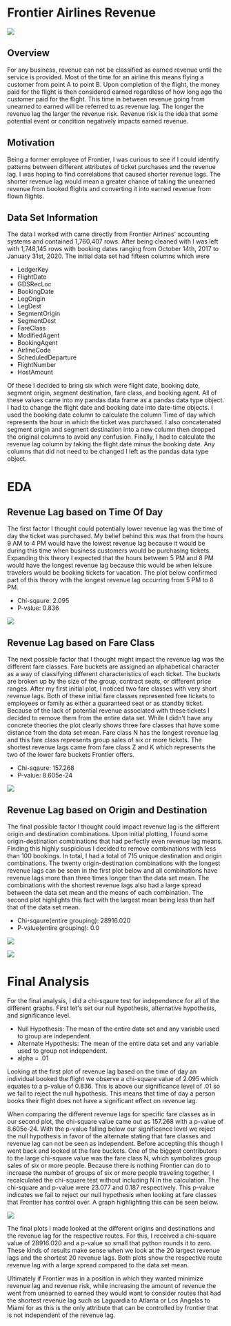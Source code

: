 # Frontier Airlines Revenue
![](images/a321_frontier__airlines.jpg)
## Overview
For any business, revenue can not be classified as earned revenue until the service is provided. Most of the time for an airline this means flying a customer from point A to point B. Upon completion of the flight, the money paid for the flight is then considered earned regardless of how long ago the customer paid for the flight. This time in between revenue going from unearned to earned will be referred to as revenue lag. The longer the revenue lag the larger the revenue risk. Revenue risk is the idea that some potential event or condition negatively impacts earned revenue. 

## Motivation
Being a former employee of Frontier, I was curious to see if I could identify patterns between different attributes of ticket purchases and the revenue lag. I was hoping to find correlations that caused shorter revenue lags. The shorter revenue lag would mean a greater chance of taking the unearned revenue from booked flights and converting it into earned revenue from flown flights. 

## Data Set Information
The data I worked with came directly from Frontier Airlines' accounting systems and contained 1,760,407 rows. After being cleaned with I was left with 1,748,145 rows with booking dates ranging from October 14th, 2017 to January 31st, 2020. The initial data set had fifteen columns which were
- LedgerKey 
- FlightDate 
- GDSRecLoc
- BookingDate 
- LegOrigin 
- LegDest 
- SegmentOrigin 
- SegmentDest 
- FareClass 
- ModifiedAgent
- BookingAgent
- AirlineCode
- ScheduledDeparture
- FlightNumber
- HostAmount

Of these I decided to bring six which were flight date, booking date, segment origin, segment destination, fare class, and booking agent. All of these values came into my pandas data frame as a pandas data type object. I had to change the flight date and booking date into date-time objects. I used the booking date column to calculate the column Time of day which represents the hour in which the ticket was purchased. I also concatenated segment origin and segment destination into a new column then dropped the original columns to avoid any confusion. Finally, I had to calculate the revenue lag column by taking the flight date minus the booking date. Any columns that did not need to be changed I left as the pandas data type object. 

# EDA
## Revenue Lag based on Time Of Day
The first factor I thought could potentially lower revenue lag was the time of day the ticket was purchased. My belief behind this was that from the hours 9 AM to 4 PM would have the lowest revenue lag because it would be during this time when business customers would be purchasing tickets. Expanding this theory I expected that the hours between 5 PM and 8 PM would have the longest revenue lag because this would be when leisure travelers would be booking tickets for vacation. The plot below confirmed part of this theory with the longest revenue lag occurring from 5 PM to 8 PM. 
- Chi-sqaure: 2.095
- P-value: 0.836

![](images/LagVsHour.png)


## Revenue Lag based on Fare Class
The next possible factor that I thought might impact the revenue lag was the different fare classes. Fare buckets are assigned an alphabetical character as a way of classifying different characteristics of each ticket. The buckets are broken up by the size of the group, contract seats, or different price ranges. After my first initial plot, I noticed two fare classes with very short revenue lags. Both of these initial fare classes represented free tickets to employees or family as either a guaranteed seat or as standby ticket. Because of the lack of potential revenue associated with these tickets I decided to remove them from the entire data set. While I didn't have any concrete theories the plot clearly shows three fare classes that have some distance from the data set mean. Fare class N has the longest revenue lag and this fare class represents group sales of six or more tickets. The shortest revenue lags came from fare class Z and K which represents the two of the lower fare buckets Frontier offers. 
- Chi-sqaure: 157.268
- P-value: 8.605e-24

![](images/LagVsFareClass.png)

## Revenue Lag based on Origin and Destination
The final possible factor I thought could impact revenue lag is the different origin and destination combinations. Upon initial plotting, I found some origin-destination combinations that had perfectly even revenue lag means. Finding this highly suspicious I decided to remove combinations with less than 100 bookings. In total, I had a total of 715 unique destination and origin combinations. The twenty origin-destination combinations with the longest revenue lags can be seen in the first plot below and all combinations have revenue lags more than three times longer than the data set mean. The combinations with the shortest revenue lags also had a large spread between the data set mean and the means of each combination. The second plot highlights this fact with the largest mean being less than half that of the data set mean. 
- Chi-sqaure(entire grouping): 28916.020
- P-value(entire grouping): 0.0

![](images/LagVsOrgDestB.png)

![](images/LagVsOrgDestT.png)

# Final Analysis
For the final analysis, I did a chi-sqaure test for independence for all of the different graphs. First let's set our null hypothesis, alternative hypothesis, and significance level.
- Null Hypothesis: The mean of the entire data set and any variable used to group are independent.
- Alternate Hypothesis: The mean of the entire data set and any variable used to group not independent.
- alpha = .01

Looking at the first plot of revenue lag based on the time of day an individual booked the flight we observe a chi-square value of 2.095 which equates to a p-value of 0.836. This is above our significance level of .01 so we fail to reject the null hypothesis. This means that time of day a person books their flight does not have a significant effect on revenue lag. 

When comparing the different revenue lags for specific fare classes as in our second plot, the chi-square value came out as 157.268 with a p-value of 8.605e-24. With the p-value falling below our significance level we reject the null hypothesis in favor of the alternate stating that fare classes and revenue lag can not be seen as independent. Before accepting this though I went back and looked at the fare buckets. One of the biggest contributors to the large chi-square value was the fare class N, which symbolizes group sales of six or more people. Because there is nothing Frontier can do to increase the number of groups of six or more people traveling together, I recalculated the chi-square test without including N in the calculation. The chi-square and p-value were 23.077 and 0.187 respectively. This p-value indicates we fail to reject our null hypothesis when looking at fare classes that Frontier has control over. A graph highlighting this can be seen below. 

![](images/LagVsFareClassWithoutN.png)

The final plots I made looked at the different origins and destinations and the revenue lag for the respective routes. For this, I received a chi-square value of 28916.020 and a p-value so small that python rounds it to zero. These kinds of results make sense when we look at the 20 largest revenue lags and the shortest 20 revenue lags. Both plots show the respective route revenue lag with a large spread compared to the data set mean. 

Ultimately if Frontier was in a position in which they wanted minimize revenue lag and revenue risk, while increasing the amount of revenue the went from unearned to earned they would want to consider routes that had the shortest revenue lag such as Laguardia to Atlanta or Los Angelas to Miami for as this is the only attribute that can be controlled by frontier that is not independent of the revenue lag. 

